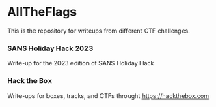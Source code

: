 # AllTheFlags
This is the repository for writeups from different CTF challenges.

### SANS Holiday Hack 2023
Write-up for the 2023 edition of SANS Holiday Hack

### Hack the Box
Write-ups for boxes, tracks, and CTFs throught https://hackthebox.com 
